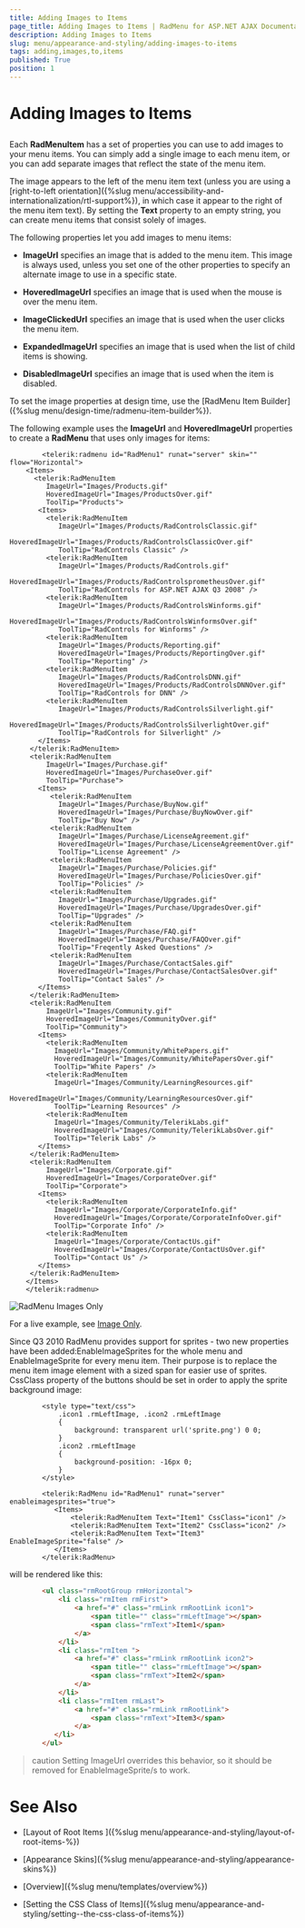 ```yaml
---
title: Adding Images to Items
page_title: Adding Images to Items | RadMenu for ASP.NET AJAX Documentation
description: Adding Images to Items
slug: menu/appearance-and-styling/adding-images-to-items
tags: adding,images,to,items
published: True
position: 1
---
```


# Adding Images to Items





## 

Each **RadMenuItem** has a set of properties you can use to add images to your menu items. You can simply add a single image to each menu item, or you can add separate images that reflect the state of the menu item.

The image appears to the left of the menu item text (unless you are using a [right-to-left orientation]({%slug menu/accessibility-and-internationalization/rtl-support%}), in which case it appear to the right of the menu item text). By setting the **Text** property to an empty string, you can create menu items that consist solely of images.

The following properties let you add images to menu items:

* **ImageUrl** specifies an image that is added to the menu item. This image is always used, unless you set one of the other properties to specify an alternate image to use in a specific state.

* **HoveredImageUrl** specifies an image that is used when the mouse is over the menu item.

* **ImageClickedUrl** specifies an image that is used when the user clicks the menu item.

* **ExpandedImageUrl** specifies an image that is used when the list of child items is showing.

* **DisabledImageUrl** specifies an image that is used when the item is disabled.

To set the image properties at design time, use the [RadMenu Item Builder]({%slug menu/design-time/radmenu-item-builder%}).

The following example uses the **ImageUrl** and **HoveredImageUrl** properties to create a **RadMenu** that uses only images for items:

````ASPNET
	    <telerik:radmenu id="RadMenu1" runat="server" skin="" flow="Horizontal">
	<Items>
	  <telerik:RadMenuItem
	     ImageUrl="Images/Products.gif"
	     HoveredImageUrl="Images/ProductsOver.gif"
	     ToolTip="Products">
	   <Items>
	     <telerik:RadMenuItem
	        ImageUrl="Images/Products/RadControlsClassic.gif"
	        HoveredImageUrl="Images/Products/RadControlsClassicOver.gif"
	        ToolTip="RadControls Classic" />
	     <telerik:RadMenuItem
	        ImageUrl="Images/Products/RadControls.gif"
	        HoveredImageUrl="Images/Products/RadControlsprometheusOver.gif"
	        ToolTip="RadControls for ASP.NET AJAX Q3 2008" />
	     <telerik:RadMenuItem
	        ImageUrl="Images/Products/RadControlsWinforms.gif"
	        HoveredImageUrl="Images/Products/RadControlsWinformsOver.gif"
	        ToolTip="RadControls for Winforms" />
	     <telerik:RadMenuItem
	        ImageUrl="Images/Products/Reporting.gif"
	        HoveredImageUrl="Images/Products/ReportingOver.gif"
	        ToolTip="Reporting" />
	     <telerik:RadMenuItem
	        ImageUrl="Images/Products/RadControlsDNN.gif"
	        HoveredImageUrl="Images/Products/RadControlsDNNOver.gif"
	        ToolTip="RadControls for DNN" />
	     <telerik:RadMenuItem
	        ImageUrl="Images/Products/RadControlsSilverlight.gif"
	        HoveredImageUrl="Images/Products/RadControlsSilverlightOver.gif"
	        ToolTip="RadControls for Silverlight" />
	   </Items>
	 </telerik:RadMenuItem>
	 <telerik:RadMenuItem
	     ImageUrl="Images/Purchase.gif"
	     HoveredImageUrl="Images/PurchaseOver.gif"
	     ToolTip="Purchase">
	   <Items>
	      <telerik:RadMenuItem
	        ImageUrl="Images/Purchase/BuyNow.gif"
	        HoveredImageUrl="Images/Purchase/BuyNowOver.gif"
	        ToolTip="Buy Now" />
	      <telerik:RadMenuItem
	        ImageUrl="Images/Purchase/LicenseAgreement.gif"
	        HoveredImageUrl="Images/Purchase/LicenseAgreementOver.gif"
	        ToolTip="License Agreement" />
	      <telerik:RadMenuItem
	        ImageUrl="Images/Purchase/Policies.gif"
	        HoveredImageUrl="Images/Purchase/PoliciesOver.gif"
	        ToolTip="Policies" />
	      <telerik:RadMenuItem
	        ImageUrl="Images/Purchase/Upgrades.gif"
	        HoveredImageUrl="Images/Purchase/UpgradesOver.gif"
	        ToolTip="Upgrades" />
	      <telerik:RadMenuItem
	        ImageUrl="Images/Purchase/FAQ.gif"
	        HoveredImageUrl="Images/Purchase/FAQOver.gif"
	        ToolTip="Freqently Asked Questions" />
	      <telerik:RadMenuItem
	        ImageUrl="Images/Purchase/ContactSales.gif"
	        HoveredImageUrl="Images/Purchase/ContactSalesOver.gif"
	        ToolTip="Contact Sales" />
	   </Items>
	 </telerik:RadMenuItem>
	 <telerik:RadMenuItem
	     ImageUrl="Images/Community.gif"
	     HoveredImageUrl="Images/CommunityOver.gif"
	     ToolTip="Community">
	   <Items>
	     <telerik:RadMenuItem
	       ImageUrl="Images/Community/WhitePapers.gif"
	       HoveredImageUrl="Images/Community/WhitePapersOver.gif"
	       ToolTip="White Papers" />
	     <telerik:RadMenuItem
	       ImageUrl="Images/Community/LearningResources.gif"
	       HoveredImageUrl="Images/Community/LearningResourcesOver.gif"
	       ToolTip="Learning Resources" />
	     <telerik:RadMenuItem
	       ImageUrl="Images/Community/TelerikLabs.gif"
	       HoveredImageUrl="Images/Community/TelerikLabsOver.gif"
	       ToolTip="Telerik Labs" />
	   </Items>
	 </telerik:RadMenuItem>
	 <telerik:RadMenuItem
	     ImageUrl="Images/Corporate.gif"
	     HoveredImageUrl="Images/CorporateOver.gif"
	     ToolTip="Corporate">
	   <Items>
	     <telerik:RadMenuItem
	       ImageUrl="Images/Corporate/CorporateInfo.gif"
	       HoveredImageUrl="Images/Corporate/CorporateInfoOver.gif"
	       ToolTip="Corporate Info" />
	     <telerik:RadMenuItem
	       ImageUrl="Images/Corporate/ContactUs.gif"
	       HoveredImageUrl="Images/Corporate/ContactUsOver.gif"
	       ToolTip="Contact Us" />
	   </Items>
	 </telerik:RadMenuItem>
	</Items>
	</telerik:radmenu>
````



![RadMenu Images Only](images/menu_imageonly.png)

For a live example, see [Image Only](http://demos.telerik.com/aspnet-ajax/Menu/Examples/Appearance/ImageOnly/DefaultCS.aspx).

Since Q3 2010 RadMenu provides support for sprites - two new properties have been added:EnableImageSprites for the whole menu and EnableImageSprite for every menu item. Their purpose is to replace the menu item image element with a sized span for easier use of sprites. CssClass property of the buttons should be set in order to apply the sprite background image:

````ASPNET
	    <style type="text/css">
	        .icon1 .rmLeftImage, .icon2 .rmLeftImage
	        {
	            background: transparent url('sprite.png') 0 0;
	        }
	        .icon2 .rmLeftImage
	        {
	            background-position: -16px 0;
	        }
	    </style>
	    
	    <telerik:RadMenu id="RadMenu1" runat="server" enableimagesprites="true">
	       <Items>
	           <telerik:RadMenuItem Text="Item1" CssClass="icon1" />
	           <telerik:RadMenuItem Text="Item2" CssClass="icon2" />
	           <telerik:RadMenuItem Text="Item3" EnableImageSprite="false" />
	       </Items>
	    </telerik:RadMenu>
````





will be rendered like this:

````HTML
	    <ul class="rmRootGroup rmHorizontal">
	        <li class="rmItem rmFirst">
	            <a href="#" class="rmLink rmRootLink icon1">
	                <span title="" class="rmLeftImage"></span>
	                <span class="rmText">Item1</span> 
	            </a>
	        </li>
	        <li class="rmItem ">
	            <a href="#" class="rmLink rmRootLink icon2">
	                <span title="" class="rmLeftImage"></span>
	                <span class="rmText">Item2</span> 
	            </a>
	        </li>
	        <li class="rmItem rmLast">
	            <a href="#" class="rmLink rmRootLink">
	                <span class="rmText">Item3</span> 
	            </a>
	       </li>
	    </ul>
````



>caution Setting ImageUrl overrides this behavior, so it should be removed for EnableImageSprite/s to work.
>


# See Also

 * [Layout of Root Items ]({%slug menu/appearance-and-styling/layout-of-root-items-%})

 * [Appearance Skins]({%slug menu/appearance-and-styling/appearance-skins%})

 * [Overview]({%slug menu/templates/overview%})

 * [Setting  the CSS Class of Items]({%slug menu/appearance-and-styling/setting--the-css-class-of-items%})
